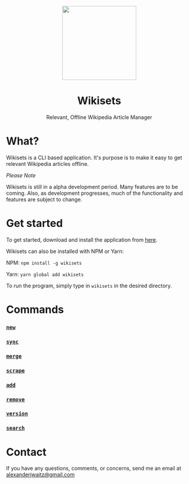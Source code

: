 <p></p>
<p align="center">
  <img src="https://upload.wikimedia.org/wikipedia/commons/thumb/7/77/Wikipedia_svg_logo.svg/2000px-Wikipedia_svg_logo.svg.png" height="200" />
  <h1 align="center">Wikisets</h1>
  <p align="center">Relevant, Offline Wikipedia Article Manager</p>
</p>

# What?
Wikisets is a CLI based application. It's purpose is to make it easy to get relevant Wikipedia articles offline.

*Please Note*

Wikisets is still in a alpha development period. Many features are to be coming. Also, as development progresses, much of the functionality and features are subject to change.

# Get started
To get started, download and install the application from [here](https://github.com/alexwaitz/wikisets/releases).

Wikisets can also be installed with NPM or Yarn:

NPM: `npm install -g wikisets`

Yarn: `yarn global add wikisets`

To run the program, simply type in `wikisets` in the desired directory.

# Commands
### [`new`](./commands/new.html)
### [`sync`](./commands/sync.html)
### [`merge`](./commands/merge.html)
### [`scrape`](./commands/scrape.html)
### [`add`](./commands/add.html)
### [`remove`](./commands/remove.html)
### [`version`](./commands/version.html)
### [`search`](./commands/search.html)

# Contact
If you have any questions, comments, or concerns, send me an email at [alexanderjwaitz@gmail.com](mailto:alexanderjwaitz@gmail.com)